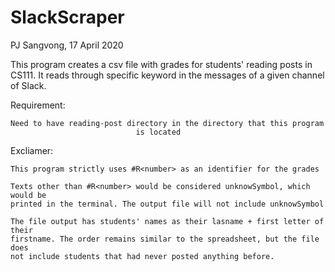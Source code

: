 # SlackScraper
PJ Sangvong, 17 April 2020

This program creates a csv file with grades for students' reading posts in CS111.
It reads through specific keyword in the messages of a given channel of Slack.

Requirement:

    Need to have reading-post directory in the directory that this program
                                is located

Excliamer:

    This program strictly uses #R<number> as an identifier for the grades

    Texts other than #R<number> would be considered unknowSymbol, which would be
    printed in the terminal. The output file will not include unknowSymbol

    The file output has students' names as their lasname + first letter of their
    firstname. The order remains similar to the spreadsheet, but the file does
    not include students that had never posted anything before.
